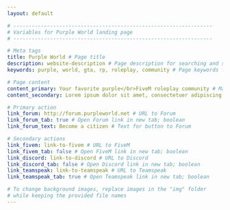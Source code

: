 ```yaml
---
layout: default

# -----------------------------------------------------------------
# Variables for Purple World landing page
# -----------------------------------------------------------------

# Meta tags
title: Purple World # Page title
description: website-description # Page description for searching and sharing
keywords: purple, world, gta, rp, roleplay, community # Page keywords for searching

# Page content
content_primary: Your favorite purple</br>FiveM roleplay community # Main title
content_secondary: Lorem ipsum dolor sit amet, consectetuer adipiscing elit. # Subtitle

# Primary action
link_forum: http://forum.purpleworld.net # URL to Forum
link_forum_tab: true # Open Forum link in new tab; boolean
link_forum_text: Become a citizen # Text for button to Forum

# Secondary actions
link_fivem: link-to-fivem # URL to FiveM
link_fivem_tab: false # Open FiveM link in new tab; boolean
link_discord: link-to-discord # URL to Discord
link_discord_tab: false # Open Discord link in new tab; boolean
link_teamspeak: link-to-teamspeak # URL to Teamspeak
link_teamspeak_tab: true # Open Teamspeak link in new tab; boolean

# To change background images, replace images in the "img" folder
# while keeping the provided file names
---
```

